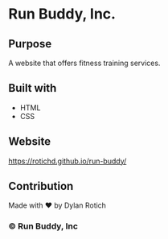 
# Run Buddy, Inc.

## Purpose
A website that offers fitness training services. 

## Built with
* HTML
* CSS

## Website
https://rotichd.github.io/run-buddy/

## Contribution
Made with ❤ by Dylan Rotich

### ©️ Run Buddy, Inc

